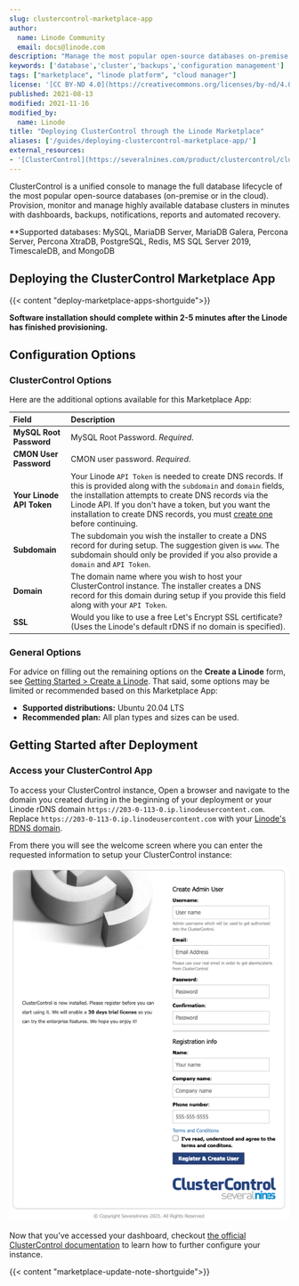 ```yaml
---
slug: clustercontrol-marketplace-app
author:
  name: Linode Community
  email: docs@linode.com
description: "Manage the most popular open-source databases on-premise or in the cloud."
keywords: ['database','cluster','backups','configuration management']
tags: ["marketplace", "linode platform", "cloud manager"]
license: '[CC BY-ND 4.0](https://creativecommons.org/licenses/by-nd/4.0)'
published: 2021-08-13
modified: 2021-11-16
modified_by:
  name: Linode
title: "Deploying ClusterControl through the Linode Marketplace"
aliases: ['/guides/deploying-clustercontrol-marketplace-app/']
external_resources:
- '[ClusterControl](https://severalnines.com/product/clustercontrol/clustercontrol-community-edition)'
---
```


ClusterControl is a unified console to manage the full database lifecycle of the most popular open-source databases (on-premise or in the cloud). Provision, monitor and manage highly available database clusters in minutes with dashboards, backups, notifications, reports and automated recovery.

**Supported databases: MySQL, MariaDB Server, MariaDB Galera, Percona Server, Percona XtraDB, PostgreSQL, Redis, MS SQL Server 2019, TimescaleDB, and MongoDB

## Deploying the ClusterControl Marketplace App

{{< content "deploy-marketplace-apps-shortguide">}}

**Software installation should complete within 2-5 minutes after the Linode has finished provisioning.**

## Configuration Options

### ClusterControl Options

Here are the additional options available for this Marketplace App:

| **Field** | **Description** |
|:--------------|:------------|
| **MySQL Root Password** | MySQL Root Password. *Required*. |
| **CMON User Password** | CMON user password. *Required*. |
| **Your Linode API Token** | Your Linode `API Token` is needed to create DNS records. If this is provided along with the `subdomain` and `domain` fields, the installation attempts to create DNS records via the Linode API. If you don't have a token, but you want the installation to create DNS records, you must [create one](/docs/platform/api/getting-started-with-the-linode-api/#get-an-access-token) before continuing. |
| **Subdomain** | The subdomain you wish the installer to create a DNS record for during setup. The suggestion given is `www`. The subdomain should only be provided if you also provide a `domain` and `API Token`. |
| **Domain** | The domain name where you wish to host your ClusterControl instance. The installer creates a DNS record for this domain during setup if you provide this field along with your `API Token`. |
| **SSL** | Would you like to use a free Let's Encrypt SSL certificate? (Uses the Linode's default rDNS if no domain is specified). |

### General Options

For advice on filling out the remaining options on the **Create a Linode** form, see [Getting Started > Create a Linode](/docs/guides/getting-started/#create-a-linode). That said, some options may be limited or recommended based on this Marketplace App:

- **Supported distributions:** Ubuntu 20.04 LTS
- **Recommended plan:** All plan types and sizes can be used.

## Getting Started after Deployment

### Access your ClusterControl App

To access your ClusterControl instance, Open a browser and navigate to the domain you created during in the beginning of your deployment or your Linode rDNS domain `https://203-0-113-0.ip.linodeusercontent.com`. Replace `https://203-0-113-0.ip.linodeusercontent.com` with your [Linode's RDNS domain](/docs/guides/managing-ip-addresses/#viewing-ip-addresses).

From there you will see the welcome screen where you can enter the requested information to setup your ClusterControl instance:

![ClusterControl Installation Screen](clustercontrol-install.png)

Now that you’ve accessed your dashboard, checkout [the official ClusterControl documentation](https://docs.severalnines.com/docs/clustercontrol/) to learn how to further configure your instance.

{{< content "marketplace-update-note-shortguide">}}